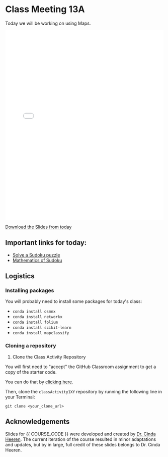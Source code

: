 # Class Meeting 13A

Today we will be working on using Maps.

<div>
<iframe src="../../Lec19_Maps2.pdf" width="100%" height="600px" frameBorder="0"> </iframe>
</div>

[Download the Slides from today](https://github.com/ubc-cs/cpsc203/raw/main/files/Lec19_Maps2.pdf)

## Important links for today:

- [Solve a Sudoku puzzle](https://www.sudokuonline.io/kids/numbers-4-4)
- [Mathematics of Sudoku](https://en.wikipedia.org/wiki/Mathematics_of_Sudoku)

<!-- 
## Optional links for today
-->

## Logistics

### Installing packages

You will probably need to install some packages for today's class:

- `conda install osmnx`
- `conda install networkx`
- `conda install folium`
- `conda install scikit-learn`
- `conda install mapclassify`

### Cloning a repository

1. Clone the Class Activity Repository

You will first need to "accept" the GitHub Classroom assignment to get a copy of the starter code.

You can do that by [clicking here](https://classroom.github.com/a/qYP0az4U).

Then, clone the `classActivity1XY` repository by running the following line in your Terminal:

```
git clone <your_clone_url>
```

## Acknowledgements

Slides for {{ COURSE_CODE }} were developed and created by [Dr. Cinda Heeren](https://www.cs.ubc.ca/people/cinda-heeren). The current iteration of the course resulted in minor adaptations and updates, but by in large, full credit of these slides belongs to Dr. Cinda Heeren.
